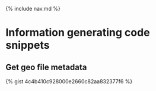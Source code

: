 {% include nav.md %}

# Information generating code snippets

## Get geo file metadata
{% gist 4c4b410c928000e2660c82aa832377f6 %}
